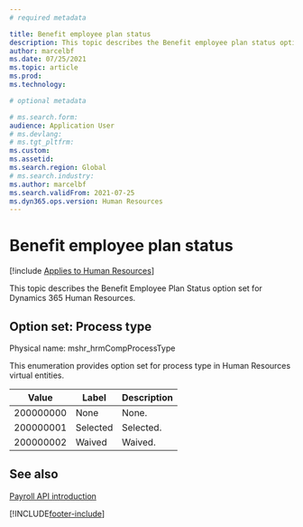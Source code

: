 ```yaml
---
# required metadata

title: Benefit employee plan status
description: This topic describes the Benefit employee plan status option set for Dynamics 365 Human Resources.
author: marcelbf
ms.date: 07/25/2021
ms.topic: article
ms.prod: 
ms.technology: 

# optional metadata

# ms.search.form: 
audience: Application User
# ms.devlang: 
# ms.tgt_pltfrm: 
ms.custom: 
ms.assetid: 
ms.search.region: Global
# ms.search.industry: 
ms.author: marcelbf
ms.search.validFrom: 2021-07-25
ms.dyn365.ops.version: Human Resources
---
```


# Benefit employee plan status

[!include [Applies to Human Resources](../includes/applies-to-hr.md)]

This topic describes the Benefit Employee Plan Status option set for Dynamics 365 Human Resources.

## Option set: Process type

Physical name: mshr_hrmCompProcessType

This enumeration provides option set for process type in Human Resources virtual entities.

| Value | Label | Description |
| --- | --- | --- |
| 200000000 | None | None. |
| 200000001 | Selected | Selected. |
| 200000002 | Waived | Waived. |

## See also

[Payroll API introduction](hr-admin-integration-payroll-api-introduction.md)<br>


[!INCLUDE[footer-include](../includes/footer-banner.md)]